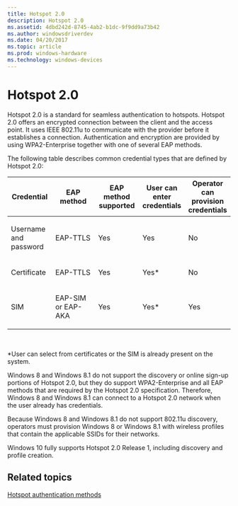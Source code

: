```yaml
---
title: Hotspot 2.0
description: Hotspot 2.0
ms.assetid: 4dbd242d-8745-4ab2-b1dc-9f9dd9a73b42
ms.author: windowsdriverdev
ms.date: 04/20/2017
ms.topic: article
ms.prod: windows-hardware
ms.technology: windows-devices
---
```


# Hotspot 2.0


Hotspot 2.0 is a standard for seamless authentication to hotspots. Hotspot 2.0 offers an encrypted connection between the client and the access point. It uses IEEE 802.11u to communicate with the provider before it establishes a connection. Authentication and encryption are provided by using WPA2-Enterprise together with one of several EAP methods.

The following table describes common credential types that are defined by Hotspot 2.0:

<table>
<colgroup>
<col width="20%" />
<col width="20%" />
<col width="20%" />
<col width="20%" />
<col width="20%" />
</colgroup>
<thead>
<tr class="header">
<th>Credential</th>
<th>EAP method</th>
<th>EAP method supported</th>
<th>User can enter credentials</th>
<th>Operator can provision credentials</th>
</tr>
</thead>
<tbody>
<tr class="odd">
<td><p>Username and password</p></td>
<td><p>EAP-TTLS</p></td>
<td><p>Yes</p></td>
<td><p>Yes</p></td>
<td><p>No</p></td>
</tr>
<tr class="even">
<td><p>Certificate</p></td>
<td><p>EAP-TTLS</p></td>
<td><p>Yes</p></td>
<td><p>Yes*</p></td>
<td><p>No</p></td>
</tr>
<tr class="odd">
<td><p>SIM</p></td>
<td><p>EAP-SIM or EAP-AKA</p></td>
<td><p>Yes</p></td>
<td><p>Yes*</p></td>
<td><p>Yes</p></td>
</tr>
</tbody>
</table>

 

\*User can select from certificates or the SIM is already present on the system.

Windows 8 and Windows 8.1 do not support the discovery or online sign-up portions of Hotspot 2.0, but they do support WPA2-Enterprise and all EAP methods that are required by the Hotspot 2.0 specification. Therefore, Windows 8 and Windows 8.1 can connect to a Hotspot 2.0 network when the user already has credentials.

Because Windows 8 and Windows 8.1 do not support 802.11u discovery, operators must provision Windows 8 or Windows 8.1 with wireless profiles that contain the applicable SSIDs for their networks.

Windows 10 fully supports Hotspot 2.0 Release 1, including discovery and profile creation.

## <span id="related_topics"></span>Related topics


[Hotspot authentication methods](hotspot-authentication-methods.md)

 

 






